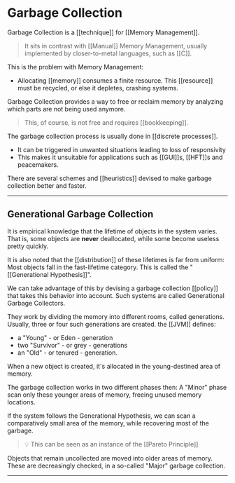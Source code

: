 # Garbage Collection

Garbage Collection is a [[technique]] for [[Memory Management]].

> It sits in contrast with [[Manual]] Memory Management, usually implemented by closer-to-metal languages, such as [[C]].

This is the problem with Memory Management:

* Allocating [[memory]] consumes a finite resource. This [[resource]] must be recycled, or else it depletes, crashing systems.

Garbage Collection provides a way to free or reclaim memory by analyzing which parts are not being used anymore.

> This, of course, is not free and requires [[bookkeeping]].

The garbage collection process is usually done in [[discrete processes]].

* It can be triggered in unwanted situations leading to loss of responsivity
* This makes it unsuitable for applications such as [[GUI]]s, [[HFT]]s and peacemakers.

There are several schemes and [[heuristics]] devised to make garbage collection better and faster.

___

## Generational Garbage Collection

It is empirical knowledge that the lifetime of objects in the system varies. That is, some objects are __never__ deallocated, while some become useless pretty quickly.  

It is also noted that the [[distribution]] of these lifetimes is far from uniform: Most objects fall in the fast-lifetime category. This is called the "[[Generational Hypothesis]]".

We can take advantage of this by devising a garbage collection [[policy]] that takes this behavior into account.  Such systems are called Generational Garbage Collectors.

They work by dividing the memory into different rooms, called generations. Usually, three or four such generations are created. the [[JVM]] defines:

* a "Young" - or Eden - generation
* two "Survivor" - or grey - generations
* an  "Old" - or tenured - generation.

When a new object is created, it's allocated in the young-destined area of memory.

The garbage collection works in two different phases then:
A "Minor" phase scan only these younger areas of memory, freeing unused memory locations.

If the system follows the Generational Hypothesis, we can scan a comparatively small area of the memory, while recovering most of the garbage.

> :bulb: This can be seen as an instance of the [[Pareto Principle]]

Objects that remain uncollected are moved into older areas of memory. These are decreasingly checked, in a so-called "Major" garbage collection.

___

